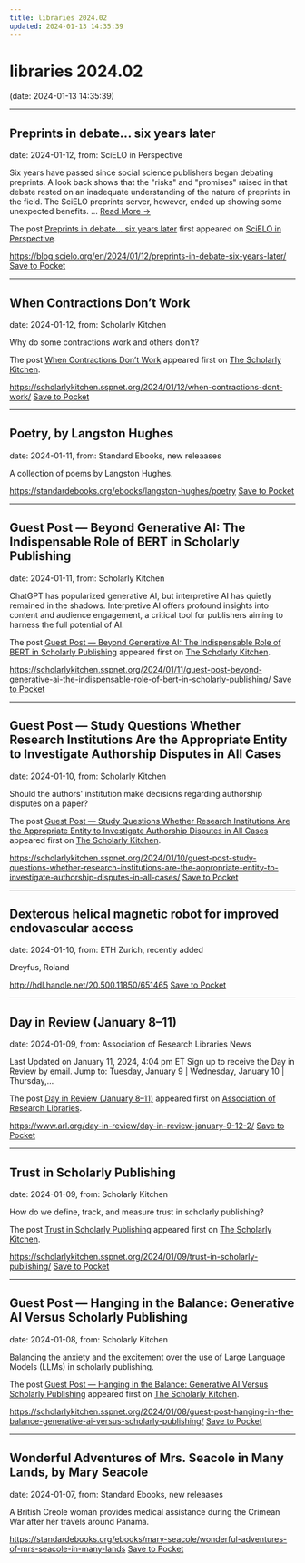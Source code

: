 ```yaml
---
title: libraries 2024.02
updated: 2024-01-13 14:35:39
---
```


# libraries 2024.02

(date: 2024-01-13 14:35:39)

---

## Preprints in debate… six years later

date: 2024-01-12, from: SciELO in Perspective

<p>Six years have passed since social science publishers began debating preprints. A look back shows that the "risks" and "promises" raised in that debate rested on an inadequate understanding of the nature of preprints in the field. The SciELO preprints server, however, ended up showing some unexpected benefits. <span class="ellipsis">&#8230;</span> <span class="more-link-wrap"><a href="https://blog.scielo.org/en/2024/01/12/preprints-in-debate-six-years-later/" class="more-link"><span>Read More &#8594;</span></a></span></p>
<p>The post <a href="https://blog.scielo.org/en/2024/01/12/preprints-in-debate-six-years-later/">Preprints in debate… six years later</a> first appeared on <a href="https://blog.scielo.org/en">SciELO in Perspective</a>.</p>

<span class="feed-item-link">
<a href="https://blog.scielo.org/en/2024/01/12/preprints-in-debate-six-years-later/">https://blog.scielo.org/en/2024/01/12/preprints-in-debate-six-years-later/</a> <a href="https://getpocket.com/save" class="pocket-btn" data-lang="en" data-save-url="https://blog.scielo.org/en/2024/01/12/preprints-in-debate-six-years-later/">Save to Pocket</a>
</span>

---

## When Contractions Don’t Work

date: 2024-01-12, from: Scholarly Kitchen

<p>Why do some contractions work and others don't?</p>
<p>The post <a href="https://scholarlykitchen.sspnet.org/2024/01/12/when-contractions-dont-work/">When Contractions Don&#8217;t Work</a> appeared first on <a href="https://scholarlykitchen.sspnet.org">The Scholarly Kitchen</a>.</p>


<span class="feed-item-link">
<a href="https://scholarlykitchen.sspnet.org/2024/01/12/when-contractions-dont-work/">https://scholarlykitchen.sspnet.org/2024/01/12/when-contractions-dont-work/</a> <a href="https://getpocket.com/save" class="pocket-btn" data-lang="en" data-save-url="https://scholarlykitchen.sspnet.org/2024/01/12/when-contractions-dont-work/">Save to Pocket</a>
</span>

---

## Poetry, by Langston Hughes

date: 2024-01-11, from: Standard Ebooks, new releaases

A collection of poems by Langston Hughes.

<span class="feed-item-link">
<a href="https://standardebooks.org/ebooks/langston-hughes/poetry">https://standardebooks.org/ebooks/langston-hughes/poetry</a> <a href="https://getpocket.com/save" class="pocket-btn" data-lang="en" data-save-url="https://standardebooks.org/ebooks/langston-hughes/poetry">Save to Pocket</a>
</span>

---

## Guest Post — Beyond Generative AI: The Indispensable Role of BERT in Scholarly Publishing

date: 2024-01-11, from: Scholarly Kitchen

<p>ChatGPT has popularized generative AI, but interpretive AI has quietly remained in the shadows. Interpretive AI offers profound insights into content and audience engagement, a critical tool for publishers aiming to harness the full potential of AI.</p>
<p>The post <a href="https://scholarlykitchen.sspnet.org/2024/01/11/guest-post-beyond-generative-ai-the-indispensable-role-of-bert-in-scholarly-publishing/">Guest Post &#8212; Beyond Generative AI: The Indispensable Role of BERT in Scholarly Publishing</a> appeared first on <a href="https://scholarlykitchen.sspnet.org">The Scholarly Kitchen</a>.</p>


<span class="feed-item-link">
<a href="https://scholarlykitchen.sspnet.org/2024/01/11/guest-post-beyond-generative-ai-the-indispensable-role-of-bert-in-scholarly-publishing/">https://scholarlykitchen.sspnet.org/2024/01/11/guest-post-beyond-generative-ai-the-indispensable-role-of-bert-in-scholarly-publishing/</a> <a href="https://getpocket.com/save" class="pocket-btn" data-lang="en" data-save-url="https://scholarlykitchen.sspnet.org/2024/01/11/guest-post-beyond-generative-ai-the-indispensable-role-of-bert-in-scholarly-publishing/">Save to Pocket</a>
</span>

---

## Guest Post — Study Questions Whether Research Institutions Are the Appropriate Entity to Investigate Authorship Disputes in All Cases

date: 2024-01-10, from: Scholarly Kitchen

<p>Should the authors' institution make decisions regarding authorship disputes on a paper?</p>
<p>The post <a href="https://scholarlykitchen.sspnet.org/2024/01/10/guest-post-study-questions-whether-research-institutions-are-the-appropriate-entity-to-investigate-authorship-disputes-in-all-cases/">Guest Post &#8212; Study Questions Whether Research Institutions Are the Appropriate Entity to Investigate Authorship Disputes in All Cases</a> appeared first on <a href="https://scholarlykitchen.sspnet.org">The Scholarly Kitchen</a>.</p>


<span class="feed-item-link">
<a href="https://scholarlykitchen.sspnet.org/2024/01/10/guest-post-study-questions-whether-research-institutions-are-the-appropriate-entity-to-investigate-authorship-disputes-in-all-cases/">https://scholarlykitchen.sspnet.org/2024/01/10/guest-post-study-questions-whether-research-institutions-are-the-appropriate-entity-to-investigate-authorship-disputes-in-all-cases/</a> <a href="https://getpocket.com/save" class="pocket-btn" data-lang="en" data-save-url="https://scholarlykitchen.sspnet.org/2024/01/10/guest-post-study-questions-whether-research-institutions-are-the-appropriate-entity-to-investigate-authorship-disputes-in-all-cases/">Save to Pocket</a>
</span>

---

## Dexterous helical magnetic robot for improved endovascular access

date: 2024-01-10, from: ETH Zurich, recently added

Dreyfus, Roland

<span class="feed-item-link">
<a href="http://hdl.handle.net/20.500.11850/651465">http://hdl.handle.net/20.500.11850/651465</a> <a href="https://getpocket.com/save" class="pocket-btn" data-lang="en" data-save-url="http://hdl.handle.net/20.500.11850/651465">Save to Pocket</a>
</span>

---

## Day in Review (January 8–11)

date: 2024-01-09, from: Association of Research Libraries News

<p>Last Updated on January 11, 2024, 4:04 pm ET Sign up to receive the Day in Review by email. Jump to: Tuesday, January 9 &#124; Wednesday, January 10 &#124; Thursday,...</p>
<p>The post <a href="https://www.arl.org/day-in-review/day-in-review-january-9-12-2/">Day in Review (January 8–11)</a> appeared first on <a href="https://www.arl.org">Association of Research Libraries</a>.</p>


<span class="feed-item-link">
<a href="https://www.arl.org/day-in-review/day-in-review-january-9-12-2/">https://www.arl.org/day-in-review/day-in-review-january-9-12-2/</a> <a href="https://getpocket.com/save" class="pocket-btn" data-lang="en" data-save-url="https://www.arl.org/day-in-review/day-in-review-january-9-12-2/">Save to Pocket</a>
</span>

---

## Trust in Scholarly Publishing

date: 2024-01-09, from: Scholarly Kitchen

<p>How do we define, track, and measure trust in scholarly publishing?</p>
<p>The post <a href="https://scholarlykitchen.sspnet.org/2024/01/09/trust-in-scholarly-publishing/">Trust in Scholarly Publishing</a> appeared first on <a href="https://scholarlykitchen.sspnet.org">The Scholarly Kitchen</a>.</p>


<span class="feed-item-link">
<a href="https://scholarlykitchen.sspnet.org/2024/01/09/trust-in-scholarly-publishing/">https://scholarlykitchen.sspnet.org/2024/01/09/trust-in-scholarly-publishing/</a> <a href="https://getpocket.com/save" class="pocket-btn" data-lang="en" data-save-url="https://scholarlykitchen.sspnet.org/2024/01/09/trust-in-scholarly-publishing/">Save to Pocket</a>
</span>

---

## Guest Post — Hanging in the Balance: Generative AI Versus Scholarly Publishing

date: 2024-01-08, from: Scholarly Kitchen

<p>Balancing the anxiety and the excitement over the use of Large Language Models (LLMs) in scholarly publishing.</p>
<p>The post <a href="https://scholarlykitchen.sspnet.org/2024/01/08/guest-post-hanging-in-the-balance-generative-ai-versus-scholarly-publishing/">Guest Post &#8212; Hanging in the Balance: Generative AI Versus Scholarly Publishing</a> appeared first on <a href="https://scholarlykitchen.sspnet.org">The Scholarly Kitchen</a>.</p>


<span class="feed-item-link">
<a href="https://scholarlykitchen.sspnet.org/2024/01/08/guest-post-hanging-in-the-balance-generative-ai-versus-scholarly-publishing/">https://scholarlykitchen.sspnet.org/2024/01/08/guest-post-hanging-in-the-balance-generative-ai-versus-scholarly-publishing/</a> <a href="https://getpocket.com/save" class="pocket-btn" data-lang="en" data-save-url="https://scholarlykitchen.sspnet.org/2024/01/08/guest-post-hanging-in-the-balance-generative-ai-versus-scholarly-publishing/">Save to Pocket</a>
</span>

---

## Wonderful Adventures of Mrs. Seacole in Many Lands, by Mary Seacole

date: 2024-01-07, from: Standard Ebooks, new releaases

A British Creole woman provides medical assistance during the Crimean War after her travels around Panama.

<span class="feed-item-link">
<a href="https://standardebooks.org/ebooks/mary-seacole/wonderful-adventures-of-mrs-seacole-in-many-lands">https://standardebooks.org/ebooks/mary-seacole/wonderful-adventures-of-mrs-seacole-in-many-lands</a> <a href="https://getpocket.com/save" class="pocket-btn" data-lang="en" data-save-url="https://standardebooks.org/ebooks/mary-seacole/wonderful-adventures-of-mrs-seacole-in-many-lands">Save to Pocket</a>
</span>



<script type="text/javascript">!function(d,i){if(!d.getElementById(i)){var j=d.createElement("script");j.id=i;j.src="https://widgets.getpocket.com/v1/j/btn.js?v=1";var w=d.getElementById(i);d.body.appendChild(j);}}(document,"pocket-btn-js");</script>

